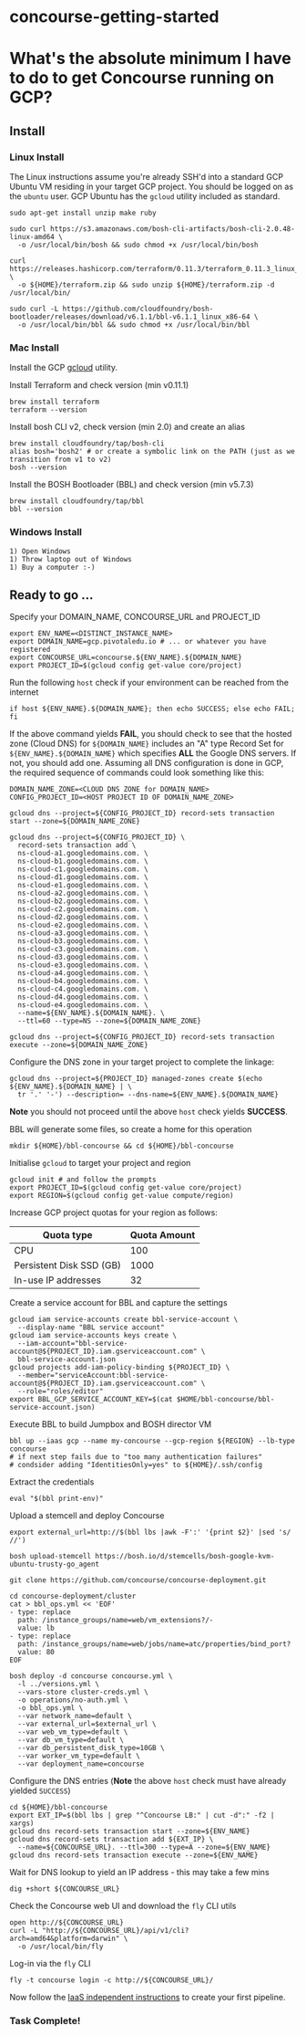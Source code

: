 # concourse-getting-started

# What's the absolute minimum I have to do to get Concourse running on GCP?

## Install

### Linux Install

The Linux instructions assume you're already SSH'd into a standard GCP Ubuntu VM residing in your target GCP project.  You should be logged on as the `ubuntu` user.  GCP Ubuntu has the `gcloud` utility included as standard.

```
sudo apt-get install unzip make ruby

sudo curl https://s3.amazonaws.com/bosh-cli-artifacts/bosh-cli-2.0.48-linux-amd64 \
  -o /usr/local/bin/bosh && sudo chmod +x /usr/local/bin/bosh

curl https://releases.hashicorp.com/terraform/0.11.3/terraform_0.11.3_linux_amd64.zip \
  -o ${HOME}/terraform.zip && sudo unzip ${HOME}/terraform.zip -d /usr/local/bin/

sudo curl -L https://github.com/cloudfoundry/bosh-bootloader/releases/download/v6.1.1/bbl-v6.1.1_linux_x86-64 \
  -o /usr/local/bin/bbl && sudo chmod +x /usr/local/bin/bbl
```

### Mac Install

Install the GCP [gcloud](https://cloud.google.com/sdk/docs/quickstart-mac-os-x) utility.

Install Terraform and check version (min v0.11.1)
```
brew install terraform
terraform --version
```

Install bosh CLI v2, check version (min 2.0) and create an alias
```
brew install cloudfoundry/tap/bosh-cli
alias bosh='bosh2' # or create a symbolic link on the PATH (just as we transition from v1 to v2)
bosh --version
```

Install the BOSH Bootloader (BBL) and check version (min v5.7.3)
```
brew install cloudfoundry/tap/bbl
bbl --version
```

### Windows Install
```
1) Open Windows
1) Throw laptop out of Windows
1) Buy a computer :-)
```

## Ready to go ...

Specify your DOMAIN_NAME, CONCOURSE_URL and PROJECT_ID
```
export ENV_NAME=<DISTINCT_INSTANCE_NAME>
export DOMAIN_NAME=gcp.pivotaledu.io # ... or whatever you have registered
export CONCOURSE_URL=concourse.${ENV_NAME}.${DOMAIN_NAME}
export PROJECT_ID=$(gcloud config get-value core/project)
```

Run the following `host` check if your environment can be reached from the internet
```
if host ${ENV_NAME}.${DOMAIN_NAME}; then echo SUCCESS; else echo FAIL; fi
```

If the above command yields **FAIL**, you should check to see that the hosted zone (Cloud DNS) for `${DOMAIN_NAME}` includes an "A" type Record Set for `${ENV_NAME}.${DOMAIN_NAME}` which specifies **ALL** the Google DNS servers.  If not, you should add one.  Assuming all DNS configuration is done in GCP, the required sequence of commands could look something like this:
```
DOMAIN_NAME_ZONE=<CLOUD DNS ZONE for DOMAIN_NAME>
CONFIG_PROJECT_ID=<HOST PROJECT ID OF DOMAIN_NAME_ZONE>

gcloud dns --project=${CONFIG_PROJECT_ID} record-sets transaction start --zone=${DOMAIN_NAME_ZONE}

gcloud dns --project=${CONFIG_PROJECT_ID} \
  record-sets transaction add \
  ns-cloud-a1.googledomains.com. \
  ns-cloud-b1.googledomains.com. \
  ns-cloud-c1.googledomains.com. \
  ns-cloud-d1.googledomains.com. \
  ns-cloud-e1.googledomains.com. \
  ns-cloud-a2.googledomains.com. \
  ns-cloud-b2.googledomains.com. \
  ns-cloud-c2.googledomains.com. \
  ns-cloud-d2.googledomains.com. \
  ns-cloud-e2.googledomains.com. \
  ns-cloud-a3.googledomains.com. \
  ns-cloud-b3.googledomains.com. \
  ns-cloud-c3.googledomains.com. \
  ns-cloud-d3.googledomains.com. \
  ns-cloud-e3.googledomains.com. \
  ns-cloud-a4.googledomains.com. \
  ns-cloud-b4.googledomains.com. \
  ns-cloud-c4.googledomains.com. \
  ns-cloud-d4.googledomains.com. \
  ns-cloud-e4.googledomains.com. \
  --name=${ENV_NAME}.${DOMAIN_NAME}. \
  --ttl=60 --type=NS --zone=${DOMAIN_NAME_ZONE}

gcloud dns --project=${CONFIG_PROJECT_ID} record-sets transaction execute --zone=${DOMAIN_NAME_ZONE}
```

Configure the DNS zone in your target project to complete the linkage:
```
gcloud dns --project=${PROJECT_ID} managed-zones create $(echo ${ENV_NAME}.${DOMAIN_NAME} | \
  tr '.' '-') --description= --dns-name=${ENV_NAME}.${DOMAIN_NAME}
```

**Note** you should not proceed until the above `host` check yields **SUCCESS**.

BBL will generate some files, so create a home for this operation
```
mkdir ${HOME}/bbl-concourse && cd ${HOME}/bbl-concourse
```

Initialise `gcloud` to target your project and region
```
gcloud init # and follow the prompts
export PROJECT_ID=$(gcloud config get-value core/project)
export REGION=$(gcloud config get-value compute/region)
```

Increase GCP project quotas for your region as follows:

Quota type               | Quota Amount
------------------------ | ------------
CPU                      | 100
Persistent Disk SSD (GB) | 1000
In-use IP addresses      | 32

Create a service account for BBL and capture the settings
```
gcloud iam service-accounts create bbl-service-account \
  --display-name "BBL service account"
gcloud iam service-accounts keys create \
  --iam-account="bbl-service-account@${PROJECT_ID}.iam.gserviceaccount.com" \
  bbl-service-account.json
gcloud projects add-iam-policy-binding ${PROJECT_ID} \
  --member="serviceAccount:bbl-service-account@${PROJECT_ID}.iam.gserviceaccount.com" \
  --role="roles/editor"
export BBL_GCP_SERVICE_ACCOUNT_KEY=$(cat $HOME/bbl-concourse/bbl-service-account.json)
```

Execute BBL to build Jumpbox and BOSH director VM
```
bbl up --iaas gcp --name my-concourse --gcp-region ${REGION} --lb-type concourse
# if next step fails due to "too many authentication failures" 
# condsider adding "IdentitiesOnly=yes" to ${HOME}/.ssh/config
```

Extract the credentials
```
eval "$(bbl print-env)"
```

Upload a stemcell and deploy Concourse
```
export external_url=http://$(bbl lbs |awk -F':' '{print $2}' |sed 's/ //')

bosh upload-stemcell https://bosh.io/d/stemcells/bosh-google-kvm-ubuntu-trusty-go_agent

git clone https://github.com/concourse/concourse-deployment.git

cd concourse-deployment/cluster
cat > bbl_ops.yml << 'EOF'
- type: replace
  path: /instance_groups/name=web/vm_extensions?/-
  value: lb
- type: replace
  path: /instance_groups/name=web/jobs/name=atc/properties/bind_port?
  value: 80
EOF

bosh deploy -d concourse concourse.yml \
  -l ../versions.yml \
  --vars-store cluster-creds.yml \
  -o operations/no-auth.yml \
  -o bbl_ops.yml \
  --var network_name=default \
  --var external_url=$external_url \
  --var web_vm_type=default \
  --var db_vm_type=default \
  --var db_persistent_disk_type=10GB \
  --var worker_vm_type=default \
  --var deployment_name=concourse
```

Configure the DNS entries 
(**Note** the above `host` check must have already yielded `SUCCESS`)
```
cd ${HOME}/bbl-concourse
export EXT_IP=$(bbl lbs | grep "^Concourse LB:" | cut -d":" -f2 | xargs)
gcloud dns record-sets transaction start --zone=${ENV_NAME}
gcloud dns record-sets transaction add ${EXT_IP} \
  --name=${CONCOURSE_URL}. --ttl=300 --type=A --zone=${ENV_NAME}
gcloud dns record-sets transaction execute --zone=${ENV_NAME}
```

Wait for DNS lookup to yield an IP address - this may take a few mins

```
dig +short ${CONCOURSE_URL}
```

Check the Concourse web UI and download the `fly` CLI utils
```
open http://${CONCOURSE_URL}
curl -L "http://${CONCOURSE_URL}/api/v1/cli?arch=amd64&platform=darwin" \
  -o /usr/local/bin/fly
```

Log-in via the `fly` CLI
```
fly -t concourse login -c http://${CONCOURSE_URL}/
```

Now follow the [IaaS independent instructions](../shared/README.md) to create your first pipeline.

### Task Complete!
